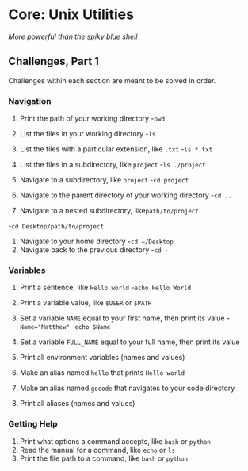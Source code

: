 # Core: Unix Utilities

_More powerful than the spiky blue shell_

## Challenges, Part 1

Challenges within each section are meant to be solved in order.

### Navigation

1.  Print the path of your working directory
-`pwd`

1.  List the files in your working directory
-`ls`

1.  List the files with a particular extension, like `.txt`
-`ls *.txt`

1.  List the files in a subdirectory, like `project`
-`ls ./project`
1.  Navigate to a subdirectory, like `project`
-`cd project`

1.  Navigate to the parent directory of your working directory
-`cd ..`
1.  Navigate to a nested subdirectory, like`path/to/project`

-`cd Desktop/path/to/project`
1.  Navigate to your home directory
-`cd ~/Desktop`
1.  Navigate back to the previous directory
-`cd -`
### Variables

1.  Print a sentence, like `Hello world`
-`echo Hello World`
1.  Print a variable value, like `$USER` or `$PATH`

1.  Set a variable `NAME` equal to your first name, then print its value
-`Name="Matthew"`
-`echo $Name`


1.  Set a variable `FULL_NAME` equal to your full name, then print its value
1.  Print all environment variables (names and values)
1.  Make an alias named `hello` that prints `Hello world`
1.  Make an alias named `gocode` that navigates to your code directory
1.  Print all aliases (names and values)

### Getting Help

1.  Print what options a command accepts, like `bash` or `python`
1.  Read the manual for a command, like `echo` or `ls`
1.  Print the file path to a command, like `bash` or `python`
